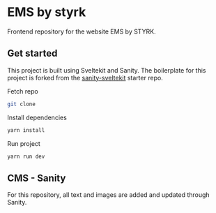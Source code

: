 # EMS by styrk

Frontend repository for the website EMS by STYRK. 

## Get started
This project is built using Sveltekit and Sanity. The boilerplate for this project is forked from the [sanity-sveltekit](https://github.com/sanity-io/get-started-sanity-sveltekit) starter repo.

Fetch repo

```bash
git clone 
```

Install dependencies

```bash
yarn install
```

Run project

```bash
yarn run dev
```


## CMS - Sanity 
For this repository, all text and images are added and updated through Sanity.